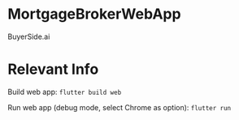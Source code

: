 # MortgageBrokerWebApp

BuyerSide.ai

# Relevant Info

Build web app:
`flutter build web`

Run web app (debug mode, select Chrome as option):
`flutter run`
